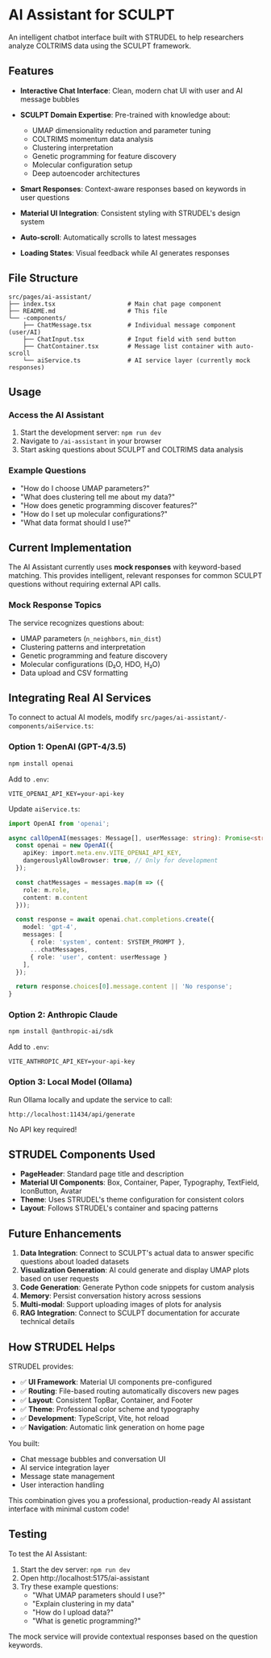 # AI Assistant for SCULPT

An intelligent chatbot interface built with STRUDEL to help researchers analyze COLTRIMS data using the SCULPT framework.

## Features

- **Interactive Chat Interface**: Clean, modern chat UI with user and AI message bubbles
- **SCULPT Domain Expertise**: Pre-trained with knowledge about:
  - UMAP dimensionality reduction and parameter tuning
  - COLTRIMS momentum data analysis
  - Clustering interpretation
  - Genetic programming for feature discovery
  - Molecular configuration setup
  - Deep autoencoder architectures

- **Smart Responses**: Context-aware responses based on keywords in user questions
- **Material UI Integration**: Consistent styling with STRUDEL's design system
- **Auto-scroll**: Automatically scrolls to latest messages
- **Loading States**: Visual feedback while AI generates responses

## File Structure

```
src/pages/ai-assistant/
├── index.tsx                    # Main chat page component
├── README.md                    # This file
└── -components/
    ├── ChatMessage.tsx          # Individual message component (user/AI)
    ├── ChatInput.tsx            # Input field with send button
    ├── ChatContainer.tsx        # Message list container with auto-scroll
    └── aiService.ts             # AI service layer (currently mock responses)
```

## Usage

### Access the AI Assistant

1. Start the development server: `npm run dev`
2. Navigate to `/ai-assistant` in your browser
3. Start asking questions about SCULPT and COLTRIMS data analysis

### Example Questions

- "How do I choose UMAP parameters?"
- "What does clustering tell me about my data?"
- "How does genetic programming discover features?"
- "How do I set up molecular configurations?"
- "What data format should I use?"

## Current Implementation

The AI Assistant currently uses **mock responses** with keyword-based matching. This provides intelligent, relevant responses for common SCULPT questions without requiring external API calls.

### Mock Response Topics

The service recognizes questions about:
- UMAP parameters (`n_neighbors`, `min_dist`)
- Clustering patterns and interpretation
- Genetic programming and feature discovery
- Molecular configurations (D₂O, HDO, H₂O)
- Data upload and CSV formatting

## Integrating Real AI Services

To connect to actual AI models, modify `src/pages/ai-assistant/-components/aiService.ts`:

### Option 1: OpenAI (GPT-4/3.5)

```bash
npm install openai
```

Add to `.env`:
```
VITE_OPENAI_API_KEY=your-api-key
```

Update `aiService.ts`:
```typescript
import OpenAI from 'openai';

async callOpenAI(messages: Message[], userMessage: string): Promise<string> {
  const openai = new OpenAI({
    apiKey: import.meta.env.VITE_OPENAI_API_KEY,
    dangerouslyAllowBrowser: true, // Only for development
  });

  const chatMessages = messages.map(m => ({
    role: m.role,
    content: m.content
  }));

  const response = await openai.chat.completions.create({
    model: 'gpt-4',
    messages: [
      { role: 'system', content: SYSTEM_PROMPT },
      ...chatMessages,
      { role: 'user', content: userMessage }
    ],
  });

  return response.choices[0].message.content || 'No response';
}
```

### Option 2: Anthropic Claude

```bash
npm install @anthropic-ai/sdk
```

Add to `.env`:
```
VITE_ANTHROPIC_API_KEY=your-api-key
```

### Option 3: Local Model (Ollama)

Run Ollama locally and update the service to call:
```
http://localhost:11434/api/generate
```

No API key required!

## STRUDEL Components Used

- **PageHeader**: Standard page title and description
- **Material UI Components**: Box, Container, Paper, Typography, TextField, IconButton, Avatar
- **Theme**: Uses STRUDEL's theme configuration for consistent colors
- **Layout**: Follows STRUDEL's container and spacing patterns

## Future Enhancements

1. **Data Integration**: Connect to SCULPT's actual data to answer specific questions about loaded datasets
2. **Visualization Generation**: AI could generate and display UMAP plots based on user requests
3. **Code Generation**: Generate Python code snippets for custom analysis
4. **Memory**: Persist conversation history across sessions
5. **Multi-modal**: Support uploading images of plots for analysis
6. **RAG Integration**: Connect to SCULPT documentation for accurate technical details

## How STRUDEL Helps

STRUDEL provides:
- ✅ **UI Framework**: Material UI components pre-configured
- ✅ **Routing**: File-based routing automatically discovers new pages
- ✅ **Layout**: Consistent TopBar, Container, and Footer
- ✅ **Theme**: Professional color scheme and typography
- ✅ **Development**: TypeScript, Vite, hot reload
- ✅ **Navigation**: Automatic link generation on home page

You built:
- Chat message bubbles and conversation UI
- AI service integration layer
- Message state management
- User interaction handling

This combination gives you a professional, production-ready AI assistant interface with minimal custom code!

## Testing

To test the AI Assistant:

1. Start the dev server: `npm run dev`
2. Open http://localhost:5175/ai-assistant
3. Try these example questions:
   - "What UMAP parameters should I use?"
   - "Explain clustering in my data"
   - "How do I upload data?"
   - "What is genetic programming?"

The mock service will provide contextual responses based on the question keywords.

